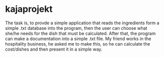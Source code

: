# kajaprojekt
The task is, to provde a simple application that reads the ingredients form a simple .txt database into the program, then the user can choose what she/he needs for the dish that must be calculated. After that, the program can make a documentation into a simple .txt file. My friend works in the hospitality business, he asked me to make this, so he can calculate the cost/dishes and then present it in a simple way.
